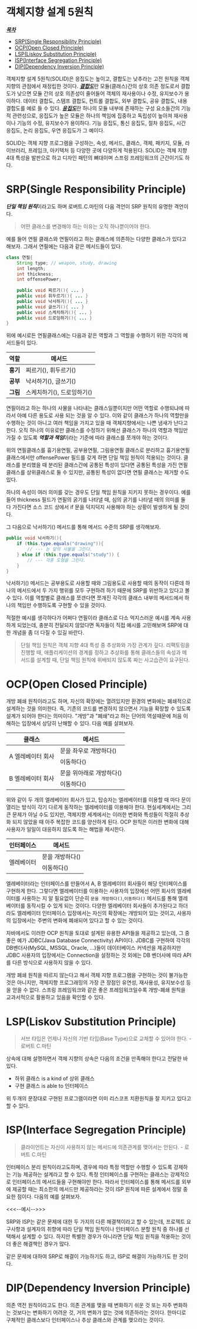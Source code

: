 # 객체지향 설계 5원칙
<u>***목차***</u>
- [SRP(Single Responsibility Principle)](#srpsingle-responsibility-principle)
- [OCP(Open Closed Principle)](#ocpopen-closed-principle)
- [LSP(Liskov Substitution Principle)](#lspliskov-substitution-principle)
- [ISP(Interface Segregation Principle)](#ispinterface-segregation-principle)
- [DIP(Dependency Inversion Principle)](#dipdependency-inversion-principle)


객체지향 설계 5원칙(SOLID)은 응집도는 높이고, 결합도는 낮추라는 고전 원칙을 객체 지향의 관점에서 재정립한 것이다. 
<u>***결합도***</u>란 모듈(클래스)간의 상호 의존 정도로서 결합도가 낮으면 모듈 간의 상호 의존성이 줄어들어 객체의 재사용이나 수정, 유지보수가 용이하다.
데이터 결합도, 스탬프 결합도, 컨트롤 결합도, 외부 결합도, 공유 결합도, 내용 결합도를 예로 들 수 있다.
<u>***응집도***</u>란 하나의 모듈 내부에 존재하는 구성 요소들간의 기능적 관련성으로, 
응집도가 높은 모듈은 하나의 책임에 집중하고 독립성이 높아져 재사용이나 기능의 수정, 유지보수가 용이하다.
기능 응집도, 통신 응집도, 절차 응집도, 시간 응집도, 논리 응집도, 우연 응집도가 그 예이다.

SOLID는 객체 지향 프로그램을 구성하는, 속성, 메서드, 클래스, 객체, 패키지, 모듈, 라이브러리, 프레임크, 아키텍처 등 
다양한 곳에 다양하게 적용된다. SOLID는 객체 지향 4대 특성을 발판으로 하고 디자인 패턴의 뼈대이며 스프링 프레임워크의 근간이기도 하다. 
# SRP(Single Responsibility Principle)
***단일 책임 원칙***이라고도 하며 로버트.C.마틴의 다음 격언이 SRP 원칙의 유명한 격언이다.
> 어떤 클래스를 변경해야 하는 이유는 오직 하나뿐이어야 한다.

예를 들어 연필 클래스와 연필이라고 하는 클래스에 의존하는 다양한 클래스가 있다고 해보자. 그래서 연필에는 다음과 같은 메서드들이 있다.

```java
class 연필{
    String type; // weapon, study, drawing
    int length;
    int thickness;
    int offensePower;
  
    public void 찌르기(){ ... }
    public void 휘두르기(){ ... }
    public void 낙서하기(){ ... }
    public void 글쓰기(){ ... }
    public void 스케치하기(){ ... }
    public void 드로잉하기(){ ... }
}
```
위에 예시로든 연필클래스에는 다음과 같은 역할과 그 역할을 수행하기 위한 각각의 메서드들이 있다.

| 역할 | 메서드 |
|---|---|
| **흉기** | 찌르기(),  휘두르기() |
| **공부** | 낙서하기(),  글쓰기() |
| **그림** | 스케치하기(),  드로잉하기() |

연필이라고 하는 하나의 사물을 나타내는 클래스일뿐이지만 어떤 역할로 수행되냐에 따라서 아예 다른 용도로 사용 되는 것을 알 수 있다. 이와 같이 클래스가 하나의 역할만을 수행하는 것이 아니고 
여러 책임을 가지고 있을 때 객체지향에서는 나쁜 냄새가 난다고 한다. 오직 하나의 이유로만 클래스를 수정하기 위해선 클래스가 하나의 역할과 책임만 가질 수 있도록
***역할과 책임***이라는 기준에 따라 클래스를 쪼개야 하는 것이다.

위의 연필클래스를 흉기용연필, 공부용연필, 그림용연필 클래스로 분리하고 흉기용연필 클래스에서만 offensePower 필드를 갖게 하면 단일 책임 원칙이 적용되는 것이다.
클래스를 분리했을 때 분리된 클래스간에 공통된 특성이 있다면 공통된 특성을 가진 연필클래스를 상위클래스로 둘 수 있지만, 공통된 특성이 없다면 연필 클래스는 제거할 수도 있다.

하나의 속성이 여러 의미를 갖는 경우도 단일 책임 원칙을 지키지 못하는 경우이다. 예를 들어 thickness 필드가 연필의 굵기를 나타낼 때, 
심의 굵기를 나타낼 때의 의미를 둘 다 가진다면 소스 코드 상에서 if 문을 덕지덕지 사용해야 하는 상황이 발생하게 될 것이다.

그 다음으로 낙서하기() 메서드를 통해 메서드 수준의 SRP를 생각해보자.
```java
public void 낙서하기(){
    if (this.type.equals("drawing")){
        // --- 눈 앞의 사물을 그린다.
    } else if (this.type.equals("study")) {
        // --- 각종 도형을 그린다.
    }
}
```
낙서하기() 메서드는 공부용도로 사용할 때와 그림용도로 사용할 때의 동작이 다른데 하나의 메서드에서 두 가지 행위를 모두 구현하려 하기 때문에
SRP를 위반하고 있다고 볼 수 있다. 이를 역할별로 클래스를 쪼갠다면 쪼개진 각각의 클래스 내부의 메서드에서 하나의 책임만 수행하도록 구현할 수 있을 것이다.

적절한 예시를 생각하다가 어쩌다 연필이라 클래스로 다소 억지스러운 예시를 계속 사용하게 되었는데, 충분히 전달되지 않았다면 독자들이 직접 예시를 고민해보며 SRP에 대한 
개념을 좀 더 다질 수 있길 바란다.

> 단일 책임 원칙은 객체 지향 4대 특성 중 추상화와 가장 관계가 깊다. 리팩토링을 진행할 때, 애플리케이션의 경계를 정하고 추상화를 통해 
> 클래스들의 속성과 메서드를 설계할 때, 단일 책임 원칙에 위배되지 않도록 짜는 사고습관이 요구된다.

# OCP(Open Closed Principle)
개방 폐쇄 원칙이라고도 하며, 자신의 확장에는 열려있지만 환경의 변화에는 폐쇄적으로 설계하는 것을 의미한다. 즉, 기존의 코드를 변경하지 않으면서 기능을 확장할 수 있도록 설계가 되어야 한다는 의미이다.
"개방"과 "폐쇄"라고 하는 단어의 역설때문에 처음 이해하는 입장에서 상당히 난해할 수 있다. 다음 예를 살펴보자.
<table>
    <thead>
        <tr>
            <th>클래스</th>
            <th>메서드</th>
        </tr>
    </thead>
    <tbody>
        <tr>
            <td rowspan=2> A 엘레베이터 회사</td>
            <td>문을 좌우로 개방하다()</td>
        </tr>
        <tr>
            <td>이동하다()</td>
        </tr>
        <tr>
            <td rowspan=2>B 엘레베이터 회사</td>
            <td>문을 위아래로 개방하다()</td>
        </tr>
        <tr>
            <td>이동하다()</td>
        </tr>
    </tbody>
</table>
위와 같이 두 개의 엘레베이터 회사가 있고, 탑승자는 엘레베이터를 이용할 때 마다 문이 열리는 방식이 각기 다르게 동작하는 엘레베이터를 이용해야 한다.
현실세계에서는 그리 큰 문제가 아닐 수도 있지만, 객체지향 세계에서는 이러한 변화와 특성들이 적절히 추상화 되지 않았을 때 아주 복잡한 코드를 양산하게 된다.  
OCP 원칙은 이러한 변화에 대해 사용자가 일일이 대응하지 않도록 하는 해법을 제시한다.

<table>
    <thead>
        <tr>
            <th>인터페이스</th>
            <th>메서드</th>
        </tr>
    </thead>
    <tbody>
        <tr>
            <td rowspan="2"> 엘레베이터 </td>
            <td > 문을 개방하다() </td>
        </tr>
        <tr>
            <td > 이동하다() </td>
        </tr>
    </tbody>
</table>

엘레베이터라는 인터페이스를 만들어서 A, B 엘레베이터 회사들이 해당 인터페이스를 구현하게 한다. 그렇다면 엘레베이터를 이용하는 사용자의 입장에선 
어떤 회사의 엘레베이터를 사용하는 지 알 필요없이 단순히 `문을 개방하다()`,`이동하다()` 메서드를 통해 엘레베이터를 동작시킬 수 있게 되는 것이다.
다양한 엘레베이터 회사들이 추가된다고 하더라도 엘레베이터 인터페이스 입장에서는 자신의 확장에는 개방되어 있는 것이고, 사용자의 입장에서는 주변의 변화에 폐쇄되어 있다고 할 수 있는 것이다.

자바에서도 이러한 OCP 원칙을 토대로 설계된 유용한 API들을 제공하고 있는데, 그 중 좋은 예가 JDBC(Java Database Connectivity) API이다.
JDBC를 구현하여 각각의 DB벤더사(MySQL, MSSQL, Oracle, ...)들이 데이터베이스 커넥션을 제공하지만 JDBC 사용자의 입장에서는 Connection을 설정하는 것 외에는 
DB 벤더사에 따라 API를 다른 방식으로 사용하지 않을 수 있다. 

개방 폐쇄 원칙을 따르지 않는다고 해서 객체 지향 프로그램을 구현하는 것이 불가능한 것은 아니지만, 객체지향 프로그래밍의 가장 큰 장점인 유연성, 재사용성, 유지보수성 등을 얻을 수 없다.
스프링 프레임워크와 같은 좋은 프레임워크일수록 개방-폐쇄 원칙을 교과서적으로 활용하고 있음을 확인할 수 있다.

# LSP(Liskov Substitution Principle)
> 서브 타입은 언제나 자신의 기반 타입(Base Type)으로 교체할 수 있어야 한다. - 로버트 C.마틴
 
상속에 대해 설명하면서 객체 지향의 상속은 다음의 조건을 만족해야 한다고 전달한 바 있다.
* 하위 클래스 is a kind of 상위 클래스
* 구현 클래스 is able to 인터페이스

위 두개의 문장대로 구현된 프로그램이라면 이미 리스코프 치환원칙을 잘 지키고 있다고 할 수 있다. 
# ISP(Interface Segregation Principle)
> 클라이언트는 자신이 사용하지 않는 메서드에 의존관계를 맺어서는 안된다. - 로버트 C.마틴

인터페이스 분리 원칙이라고도하며, 경우에 따라 특정 역할만 수행할 수 있도록 강제하는 기능 제공하는 설계라고 할 수 있다. 
특정 인터페이스를 구현하는 클래스는 강제적으로 인터페이스의 메서드들을 구현해야만 한다. 따라서 인터페이스를 통해 메서드를 외부에 제공할 때는 
최소한의 메서드만 제공하라는 것이 ISP 원칙에 따른 설계에서 정말 중요한 점이다. 다음의 예를 살펴보자.

<<<--예시-->>>

SRP와 ISP는 같은 문제에 대한 두 가지의 다른 해결책이라고 할 수 있는데, 프로젝트 요구사항과 설계자의 취향에 따라 단일 책임 원칙이나 
인터페이스 분할 원칙 중 하나를 선택해서 설계할 수 있다. 하지만 특별한 경우가 아니라면 단일 책임 원칙을 적용하는 것이 더 좋은 해결책인 경우가 많다.  


같은 문제에 대하여 SRP로 해결이 가능하기도 하고, ISP로 해결이 가능하기도 한 것이다. 
# DIP(Dependency Inversion Principle)
의존 역전 원칙이라고도 한다. 의존 관계를 맺을 때 변화하기 쉬운 것 또는 자주 변화하는 것보다는 변화하기 어려운 것, 거의 변화가 없는 것에 의존하라는 것이다. 
한마디로 구체적인 클래스보다 인터페이스나 추상 클래스와 관계를 맺으라는 것이다.
